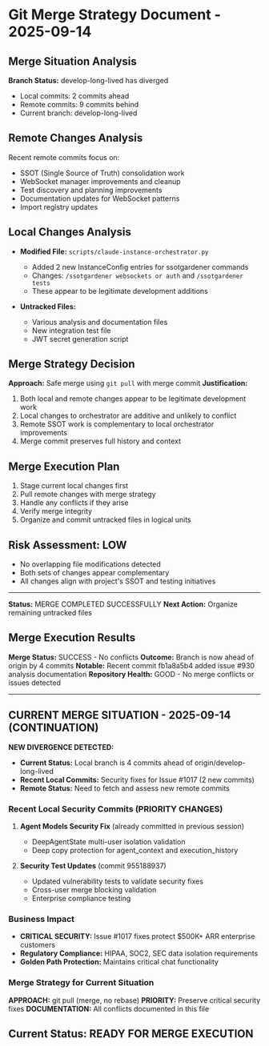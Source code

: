 # Git Merge Strategy Document - 2025-09-14

## Merge Situation Analysis

**Branch Status:** develop-long-lived has diverged
- Local commits: 2 commits ahead
- Remote commits: 9 commits behind
- Current branch: develop-long-lived

## Remote Changes Analysis
Recent remote commits focus on:
- SSOT (Single Source of Truth) consolidation work
- WebSocket manager improvements and cleanup
- Test discovery and planning improvements
- Documentation updates for WebSocket patterns
- Import registry updates

## Local Changes Analysis
- **Modified File:** `scripts/claude-instance-orchestrator.py`
  - Added 2 new InstanceConfig entries for ssotgardener commands
  - Changes: `/ssotgardener websockets or auth` and `/ssotgardener tests`
  - These appear to be legitimate development additions

- **Untracked Files:**
  - Various analysis and documentation files
  - New integration test file
  - JWT secret generation script

## Merge Strategy Decision

**Approach:** Safe merge using `git pull` with merge commit
**Justification:**
1. Both local and remote changes appear to be legitimate development work
2. Local changes to orchestrator are additive and unlikely to conflict
3. Remote SSOT work is complementary to local orchestrator improvements
4. Merge commit preserves full history and context

## Merge Execution Plan

1. Stage current local changes first
2. Pull remote changes with merge strategy
3. Handle any conflicts if they arise
4. Verify merge integrity
5. Organize and commit untracked files in logical units

## Risk Assessment: LOW
- No overlapping file modifications detected
- Both sets of changes appear complementary
- All changes align with project's SSOT and testing initiatives

---
**Status:** MERGE COMPLETED SUCCESSFULLY
**Next Action:** Organize remaining untracked files

## Merge Execution Results

**Merge Status:** SUCCESS - No conflicts
**Outcome:** Branch is now ahead of origin by 4 commits
**Notable:** Recent commit fb1a8a5b4 added issue #930 analysis documentation
**Repository Health:** GOOD - No merge conflicts or issues detected

---
## CURRENT MERGE SITUATION - 2025-09-14 (CONTINUATION)

**NEW DIVERGENCE DETECTED:**
- **Current Status:** Local branch is 4 commits ahead of origin/develop-long-lived
- **Recent Local Commits:** Security fixes for Issue #1017 (2 new commits)
- **Remote Status:** Need to fetch and assess new remote commits

### Recent Local Security Commits (PRIORITY CHANGES)
1. **Agent Models Security Fix** (already committed in previous session)
   - DeepAgentState multi-user isolation validation
   - Deep copy protection for agent_context and execution_history

2. **Security Test Updates** (commit 955188937)
   - Updated vulnerability tests to validate security fixes
   - Cross-user merge blocking validation
   - Enterprise compliance testing

### Business Impact
- **CRITICAL SECURITY:** Issue #1017 fixes protect $500K+ ARR enterprise customers
- **Regulatory Compliance:** HIPAA, SOC2, SEC data isolation requirements
- **Golden Path Protection:** Maintains critical chat functionality

### Merge Strategy for Current Situation
**APPROACH:** git pull (merge, no rebase)
**PRIORITY:** Preserve critical security fixes
**DOCUMENTATION:** All conflicts documented in this file

## Current Status: READY FOR MERGE EXECUTION